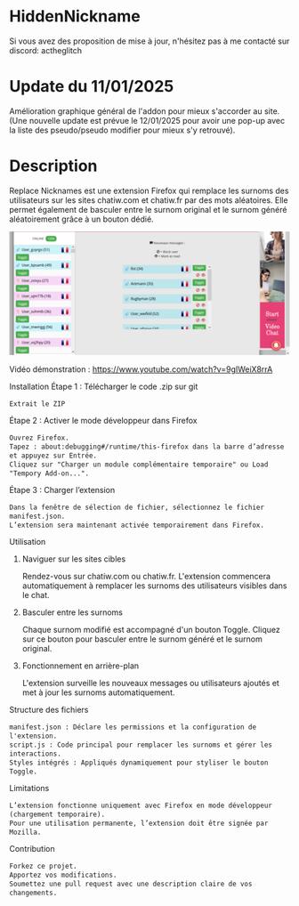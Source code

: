 # HiddenNickname
Si vous avez des proposition de mise à jour, n'hésitez pas à me contacté sur discord: actheglitch


# Update du 11/01/2025
Amélioration graphique général de l'addon pour mieux s'accorder au site.
(Une nouvelle update est prévue le 12/01/2025 pour avoir une pop-up avec la liste des pseudo/pseudo modifier pour mieux s'y retrouvé).

# Description

Replace Nicknames est une extension Firefox qui remplace les surnoms des utilisateurs sur les sites chatiw.com et chatiw.fr par des mots aléatoires. Elle permet également de basculer entre le surnom original et le surnom généré aléatoirement grâce à un bouton dédié.


[![Mon image](Capture2.png)](https://www.youtube.com/watch?v=9gIWeiX8rrA)


Vidéo démonstration : https://www.youtube.com/watch?v=9gIWeiX8rrA



Installation
Étape 1 : Télécharger le code .zip sur git

    Extrait le ZIP

Étape 2 : Activer le mode développeur dans Firefox

    Ouvrez Firefox.
    Tapez : about:debugging#/runtime/this-firefox dans la barre d’adresse et appuyez sur Entrée.
    Cliquez sur "Charger un module complémentaire temporaire" ou Load "Tempory Add-on...".

Étape 3 : Charger l’extension

    Dans la fenêtre de sélection de fichier, sélectionnez le fichier manifest.json.
    L’extension sera maintenant activée temporairement dans Firefox.

Utilisation
1. Naviguer sur les sites cibles

    Rendez-vous sur chatiw.com ou chatiw.fr.
    L'extension commencera automatiquement à remplacer les surnoms des utilisateurs visibles dans le chat.

2. Basculer entre les surnoms

    Chaque surnom modifié est accompagné d'un bouton Toggle.
    Cliquez sur ce bouton pour basculer entre le surnom généré et le surnom original.

3. Fonctionnement en arrière-plan

    L'extension surveille les nouveaux messages ou utilisateurs ajoutés et met à jour les surnoms automatiquement.

Structure des fichiers

    manifest.json : Déclare les permissions et la configuration de l'extension.
    script.js : Code principal pour remplacer les surnoms et gérer les interactions.
    Styles intégrés : Appliqués dynamiquement pour styliser le bouton Toggle.

Limitations

    L’extension fonctionne uniquement avec Firefox en mode développeur (chargement temporaire).
    Pour une utilisation permanente, l’extension doit être signée par Mozilla.

Contribution

    Forkez ce projet.
    Apportez vos modifications.
    Soumettez une pull request avec une description claire de vos changements.
